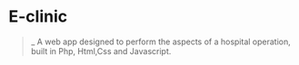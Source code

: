 # E-clinic
>_ A web app designed to perform the aspects of a hospital operation, built in Php, Html,Css and Javascript.
